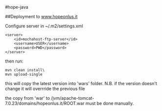 #hope-java

##Deployment to www.hopeonlus.it

Configure server in ~/.m2/settings.xml
```
<server>
    <id>mochahost-ftp-server</id>
    <username>USER</username>
    <password>PWD</password>
</server>
```

then run:
```
mvn clean install\
mvn upload-single
```

this will copy the latest version into 'wars' folder. 
N.B. if the version doesn't change it will overrride the previous file

the copy from 'war' to /jvm/apache-tomcat-7.0.23/domains/hopeonlus.it/ROOT.war must be done manually.
